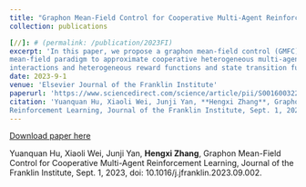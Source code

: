 ```yaml
---
title: "Graphon Mean-Field Control for Cooperative Multi-Agent Reinforcement Learning"
collection: publications

[//]: # (permalink: /publication/2023FI)
excerpt: 'In this paper, we propose a graphon mean-field control (GMFC) framework that introduces graphon theory to the
mean-field paradigm to approximate cooperative heterogeneous multi-agent reinforcement learning (MARL) with nonuniform
interactions and heterogeneous reward functions and state transition functions among agents.'
date: 2023-9-1
venue: 'Elsevier Journal of the Franklin Institute'
paperurl: 'https://www.sciencedirect.com/science/article/pii/S0016003223005483'
citation: 'Yuanquan Hu, Xiaoli Wei, Junji Yan, **Hengxi Zhang**, Graphon Mean-Field Control for Cooperative Multi-Agent
Reinforcement Learning, Journal of the Franklin Institute, Sept. 1, 2023, doi: 10.1016/j.jfranklin.2023.09.002.'
---
```


[//]: # (This paper is about the number 3. The number 4 is left for future work.)

[Download paper here](http://Dylan2020THU.github.io/files/1-s2.0-S0016003223005483-main.pdf)

Yuanquan Hu, Xiaoli Wei, Junji Yan, **Hengxi Zhang**, Graphon Mean-Field Control for Cooperative
Multi-Agent Reinforcement Learning, Journal of the Franklin Institute, Sept. 1, 2023, doi:
10.1016/j.jfranklin.2023.09.002.